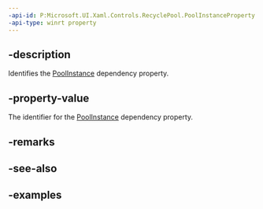 ```yaml
---
-api-id: P:Microsoft.UI.Xaml.Controls.RecyclePool.PoolInstanceProperty
-api-type: winrt property
---
```


## -description

Identifies the [PoolInstance](recyclepool_poolinstance.md) dependency property.

## -property-value

The identifier for the [PoolInstance](recyclepool_poolinstance.md) dependency property.

## -remarks

## -see-also

## -examples

